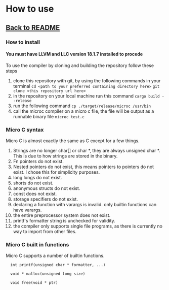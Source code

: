# How to use

## [Back to README](../README.md)

### How to install

#### You must have LLVM and LLC version 18.1.7 installed to procede

To use the compiler by cloning and building the repository follow these steps

1. clone this repository with git, by using the following commands in your terminal
   ```cd <path to your preferred containing directory here>```
   ```git clone <this repository url here>```
2. in the repository on your local machine run this command
   ```cargo build --release```
3. run the following command
   ```cp ./target/release/microc /usr/bin```
4. call the microc compiler on a micro c file, the file will be output as a runnable binary file
   ```microc test.c```

### Micro C syntax

Micro C is almost exactly the same as C except for a few things.

1. Strings are no longer char[] or char *, they are always unsigned char *. This is due to how strings are stored in the
   binary.
2. Fn pointers do not exist.
3. Nested pointers do not exist, this means pointers to pointers do not exist. I chose this for simplicity purposes.
4. long longs do not exist.
5. shorts do not exist.
6. anonymous structs do not exist.
7. const does not exist.
8. storage specifiers do not exist.
9. declaring a function with varargs is invalid. only builtin functions can have varargs.
10. the entire preprocessor system does not exist.
11. printf's formatter string is unchecked for validity.
12. the compiler only supports single file programs, as there is currently no way to import from other files.

### Micro C built in functions

Micro C supports a number of builtin functions.

      int printf(unsigned char * formatter, ...)
      
      void * malloc(unsigned long size)
      
      void free(void * ptr)
